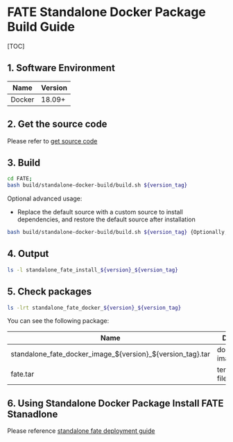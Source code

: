 # FATE Standalone Docker Package Build Guide

[TOC]

## 1. Software Environment

| Name   | Version |
| ------ | ------- |
| Docker | 18.09+  |

## 2. Get the source code

Please refer to [get source code](../common/get_source_code.md)

## 3. Build

```bash
cd FATE;
bash build/standalone-docker-build/build.sh ${version_tag}
```

Optional advanced usage:

- Replace the default source with a custom source to install dependencies, and restore the default source after installation

```bash
bash build/standalone-docker-build/build.sh ${version_tag} {Optionally, the image source file to be replaced} {Optional, the pip index url to be used}
```

## 4. Output

```bash
ls -l standalone_fate_install_${version}_${version_tag}
```

## 5. Check packages

```bash
ls -lrt standalone_fate_docker_${version}_${version_tag}
```

You can see the following package:

| Name                                                       | Details          |
| ---------------------------------------------------------- | ---------------- |
| standalone_fate_docker_image_${version}_${version_tag}.tar | docker image tar |
| fate.tar                                                   | temporary files  |

## 6. Using Standalone Docker Package Install FATE Stanadlone

Please reference [standalone fate deployment guide](../deploy/../../deploy/standalone-deploy/README.md)